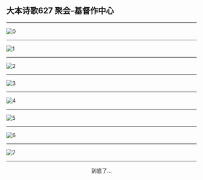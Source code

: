 
## 大本诗歌627 聚会-基督作中心
        
<div id="aplayer0"></div>

---

<img alt="0" data-original="/data/d0627/0">

---

<img alt="1" data-original="/data/d0627/1">

---

<img alt="2" data-original="/data/d0627/2">

---

<img alt="3" data-original="/data/d0627/3">

---

<img alt="4" data-original="/data/d0627/4">

---

<img alt="5" data-original="/data/d0627/5">

---

<img alt="6" data-original="/data/d0627/6">

---

<img alt="7" data-original="/data/d0627/7">

---

<p style="text-align: center">到底了...</p>

<script src="/js/dist-view.js"></script>

<script>
MAIN.id = 'd0627';
        
const ap0 = new APlayer({
    container: document.getElementById('aplayer0'),
    volume: 1,
    loop: 'none',
    preload: 'none',
    audio: [{
        name: '大本诗歌627.mp3',
        artist: '大本诗歌',
        url: 'https://res.wx.qq.com/voice/getvoice?mediaid=MzI0NTk3MDM5M18yMjQ3NDk1NDI2',
        cover: '/favicon'
    }]
});
</script>
